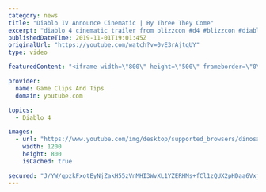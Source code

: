 ```yaml
---
category: news
title: "Diablo IV Announce Cinematic | By Three They Come"
excerpt: "diablo 4 cinematic trailer from blizzcon #d4 #blizzcon #diablo."
publishedDateTime: 2019-11-01T19:01:45Z
originalUrl: "https://youtube.com/watch?v=0vE3rAjtqUY"
type: video

featuredContent: "<iframe width=\"800\" height=\"500\" frameborder=\"0\" src=\"https://www.youtube.com/embed/0vE3rAjtqUY\" allow=\"accelerometer; autoplay; encrypted-media; gyroscope; picture-in-picture\" allowfullscreen></iframe>"

provider:
  name: Game Clips And Tips
  domain: youtube.com

topics:
  - Diablo 4

images:
  - url: "https://www.youtube.com/img/desktop/supported_browsers/dinosaur.png"
    width: 1200
    height: 800
    isCached: true

secured: "J/YW/qpzkFxotEyNjZakH55zVnMHI3WvXL1YZERHMs+fCl1zQUX2pHDaa6VxjHtKOvFjroIBLJagW/F0nIQtG6bTYR7RkJ5itXmB4YvfR8OeTeF53ZAbeWrgLGr85k/PmXNlTauW1N3g7K4MouuEC8NTn8eHmiYfkjW+Lv5qWLwawrYJFglFYM4f0d1Dvc/Sq4IAOzuZ+yd3NtapXmd6rzO8JbRmMnRviztjUzXlvgexeI6AH6AMwctR5erf0Y9mH/AqGeLJnNNUOe3ITVwzuNycpJhdVYDKgreRGFOI57FvHh/xS/FGiIgTEUTaYpp0dL+LARCsciXossg/gg3J17aen40JxrsCV4/gBtqiH1xwzn9JIQfm6GGJI0+gGvy3L2aK0n9rf+sOFSge010IyQ==;C0qkSu8CgzHw4R7uIhr+qg=="
---
```


